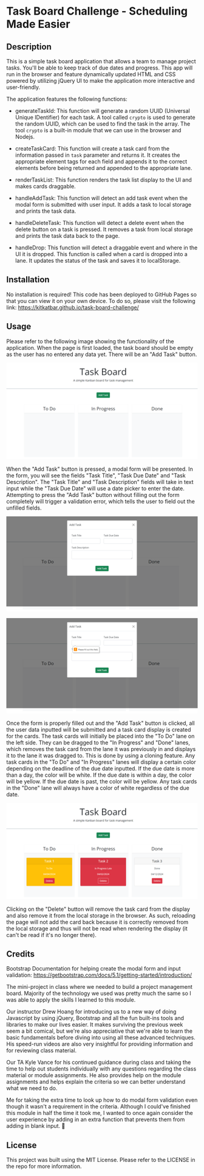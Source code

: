 # Task Board Challenge - Scheduling Made Easier

## Description

This is a simple task board application that allows a team to manage project tasks. You'll be able to keep track of due dates and progress. This app will run in the browser and feature dynamically updated HTML and CSS powered by utilizing jQuery UI to make the application more interactive and user-friendly.

The application features the following functions:

- generateTaskId: This function will generate a random UUID (Universal Unique IDentifier) for each task.  A tool called `crypto` is used to generate the random UUID, which can be used to find the task in the array.  The tool `crypto` is a built-in module that we can use in the browser and Nodejs.

- createTaskCard: This function will create a task card from the information passed in `task` parameter and returns it.  It creates the appropriate element tags for each field and appends it to the correct elements before being returned and appended to the appropriate lane.

- renderTaskList: This function renders the task list display to the UI and makes cards draggable.

- handleAddTask: This function will detect an add task event when the modal form is submitted with user input.  It adds a task to local storage and prints the task data.

- handleDeleteTask: This function will detect a delete event when the delete button on a task is pressed.  It removes a task from local storage and prints the task data back to the page.

- handleDrop: This function will detect a draggable event and where in the UI it is dropped.  This function is called when a card is dropped into a lane.  It updates the status of the task and saves it to localStorage. 

## Installation

No installation is required!  This code has been deployed to GitHub Pages so that you can view it on your own device.  To do so, please visit the following link: https://kitkatbar.github.io/task-board-challenge/

## Usage

Please refer to the following image showing the functionality of the application.  When the page is first loaded, the task board should be empty as the user has no entered any data yet.  There will be an "Add Task" button.

![Image displaying the layout of the task board on initial loadout for first time users](https://github.com/KitKatBar/task-board-challenge/blob/main/assets/images/task-board-inital-display.png?raw=true)

When the "Add Task" button is pressed, a modal form will be presented.  In the form, you will see the fields "Task Title", "Task Due Date" and "Task Description".  The "Task Title" and "Task Description" fields will take in text input while the "Task Due Date" will use a date picker to enter the date.  Attempting to press the "Add Task" button without filling out the form completely will trigger a validation error, which tells the user to field out the unfilled fields.

![Image displaying the modal form popup when the first 'Add Task' button is pressed](https://github.com/KitKatBar/task-board-challenge/blob/main/assets/images/task-board-modal-form.png?raw=true)

![Image displaying the form validation error message when attempting to submit an unfilled form](https://github.com/KitKatBar/task-board-challenge/blob/main/assets/images/task-board-form-validation.png?raw=true)

Once the form is properly filled out and the "Add Task" button is clicked, all the user data inputted will be submitted and a task card display is created for the cards.  The task cards will initially be placed into the "To Do" lane on the left side.  They can be dragged to the "In Progress" and "Done" lanes, which removes the task card from the lane it was previously in and displays it to the lane it was dragged to.  This is done by using a cloning feature.  Any task cards in the "To Do" and "In Progress" lanes will display a certain color depending on the deadline of the due date inputted.  If the due date is more than a day, the color will be white.  If the due date is within a day, the color will be yellow.  If the due date is past, the color will be yellow.  Any task cards in the "Done" lane will always have a color of white regardless of the due date.

![Image displaying layout of the task board with tasks in each lane and color coded according to the due date](https://github.com/KitKatBar/task-board-challenge/blob/main/assets/images/task-board-display-tasks.png?raw=true)

Clicking on the "Delete" button will remove the task card from the display and also remove it from the local storage in the browser.  As such, reloading the page will not add the card back because it is correctly removed from the local storage and thus will not be read when rendering the display (it can't be read if it's no longer there).

## Credits

Bootstrap Documentation for helping create the modal form and input validation: https://getbootstrap.com/docs/5.1/getting-started/introduction/

The mini-project in class where we needed to build a project management board.  Majority of the technology we used was pretty much the same so I was able to apply the skills I learned to this module.

Our instructor Drew Hoang for introducing us to a new way of doing Javascript by using jQuery, Bootstrap and all the fun built-ins tools and libraries to make our lives easier.  It makes surviving the previous week seem a bit comical, but we're also appreciative that we're able to learn the basic fundamentals before diving into using all these advanced techniques.  His speed-run videos are also very insightful for providing information and for reviewing class material.

Our TA Kyle Vance for his continued guidance during class and taking the time to help out students individually with any questions regarding the class material or module assignments.  He also provides help on the module assignments and helps explain the criteria so we can better understand what we need to do.

Me for taking the extra time to look up how to do modal form validation even though it wasn't a requirement in the criteria.  Although I could've finished this module in half the time it took me, I wanted to once again consider the user experience by adding in an extra function that prevents them from adding in blank input. 🙂

## License

This project was built using the MIT License.  Please refer to the LICENSE in the repo for more information.